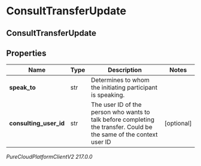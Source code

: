 # ConsultTransferUpdate

## ConsultTransferUpdate

## Properties

|Name | Type | Description | Notes|
|------------ | ------------- | ------------- | -------------|
| **speak_to** | str | Determines to whom the initiating participant is speaking. | |
| **consulting_user_id** | str | The user ID of the person who wants to talk before completing the transfer. Could be the same of the context user ID | [optional] |



_PureCloudPlatformClientV2 217.0.0_
